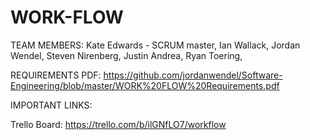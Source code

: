 # WORK-FLOW

TEAM MEMBERS: 
Kate Edwards - SCRUM master,
Ian Wallack,
Jordan Wendel,
Steven Nirenberg,
Justin Andrea,
Ryan Toering,

REQUIREMENTS PDF: https://github.com/jordanwendel/Software-Engineering/blob/master/WORK%20FLOW%20Requirements.pdf


IMPORTANT LINKS:

Trello Board: https://trello.com/b/ilGNfLO7/workflow
